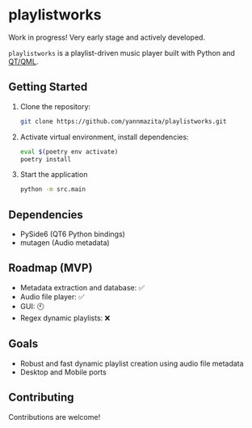 # playlistworks

Work in progress! Very early stage and actively developed.

`playlistworks` is a playlist-driven music player built with Python and [QT/QML](https://doc.qt.io/qt-6/qmlreference.html).

## Getting Started

1.  Clone the repository:

    ```bash
    git clone https://github.com/yannmazita/playlistworks.git
    ```

2.  Activate virtual environment, install dependencies:

    ```bash
    eval $(poetry env activate)
    poetry install
    ```

3.  Start the application

    ```bash
    python -m src.main
    ```

## Dependencies

- PySide6 (QT6 Python bindings)
- mutagen (Audio metadata)

## Roadmap (MVP)
- Metadata extraction and database: ✅
- Audio file player: ✅
- GUI: 🕙
- Regex dynamic playlists: ❌

## Goals
- Robust and fast dynamic playlist creation using audio file metadata
- Desktop and Mobile ports

## Contributing

Contributions are welcome!
